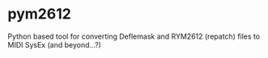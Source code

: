 # pym2612
Python based tool for converting Deflemask and RYM2612 (repatch) files to MIDI SysEx (and beyond...?)
